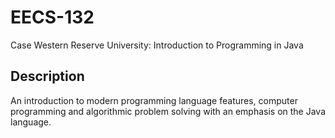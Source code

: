 # EECS-132
Case Western Reserve University: Introduction to Programming in Java

## Description
An introduction to modern programming language features, computer programming and algorithmic problem solving with an emphasis on the Java language.
